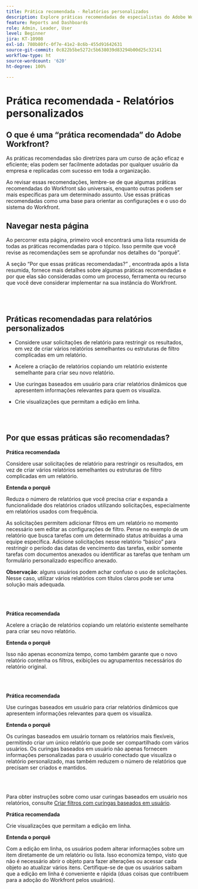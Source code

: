 ```yaml
---
title: Prática recomendada - Relatórios personalizados
description: Explore práticas recomendadas de especialistas do Adobe Workfront sobre como configurar, gerenciar e usar relatórios personalizados do Workfront.
feature: Reports and Dashboards
role: Admin, Leader, User
level: Beginner
jira: KT-10908
exl-id: 780b80fc-0f7e-41e2-8c6b-455d91642631
source-git-commit: 0c822b5be5272c5b638039d83294b00d25c32141
workflow-type: ht
source-wordcount: '620'
ht-degree: 100%

---
```


# Prática recomendada - Relatórios personalizados

## O que é uma “prática recomendada” do Adobe Workfront?

As práticas recomendadas são diretrizes para um curso de ação eficaz e eficiente; elas podem ser facilmente adotadas por qualquer usuário da empresa e replicadas com sucesso em toda a organização.

Ao revisar essas recomendações, lembre-se de que algumas práticas recomendadas do Workfront são universais, enquanto outras podem ser mais específicas para um determinado assunto. Use essas práticas recomendadas como uma base para orientar as configurações e o uso do sistema do Workfront.

## Navegar nesta página

Ao percorrer esta página, primeiro você encontrará uma lista resumida de todas as práticas recomendadas para o tópico. Isso permite que você revise as recomendações sem se aprofundar nos detalhes do “porquê”.

A seção “Por que essas práticas recomendadas?” , encontrada após a lista resumida, fornece mais detalhes sobre algumas práticas recomendadas e por que elas são consideradas como um processo, ferramenta ou recurso que você deve considerar implementar na sua instância do Workfront.

</br>
</br>

## Práticas recomendadas para relatórios personalizados

* Considere usar solicitações de relatório para restringir os resultados, em vez de criar vários relatórios semelhantes ou estruturas de filtro complicadas em um relatório.

* Acelere a criação de relatórios copiando um relatório existente semelhante para criar seu novo relatório.

* Use curingas baseados em usuário para criar relatórios dinâmicos que apresentem informações relevantes para quem os visualiza.

* Crie visualizações que permitam a edição em linha.

</br>
</br>


## Por que essas práticas são recomendadas?

**Prática recomendada**

Considere usar solicitações de relatório para restringir os resultados, em vez de criar vários relatórios semelhantes ou estruturas de filtro complicadas em um relatório.


**Entenda o porquê**

Reduza o número de relatórios que você precisa criar e expanda a funcionalidade dos relatórios criados utilizando solicitações, especialmente em relatórios usados com frequência.

As solicitações permitem adicionar filtros em um relatório no momento necessário sem editar as configurações de filtro. Pense no exemplo de um relatório que busca tarefas com um determinado status atribuídas a uma equipe específica. Adicione solicitações nesse relatório “básico” para restringir o período das datas de vencimento das tarefas, exibir somente tarefas com documentos anexados ou identificar as tarefas que tenham um formulário personalizado específico anexado.


**Observação**: alguns usuários podem achar confuso o uso de solicitações. Nesse caso, utilizar vários relatórios com títulos claros pode ser uma solução mais adequada.


</br>
</br>

**Prática recomendada**

Acelere a criação de relatórios copiando um relatório existente semelhante para criar seu novo relatório.

**Entenda o porquê**

Isso não apenas economiza tempo, como também garante que o novo relatório contenha os filtros, exibições ou agrupamentos necessários do relatório original.

</br>
</br>

**Prática recomendada**

Use curingas baseados em usuário para criar relatórios dinâmicos que apresentem informações relevantes para quem os visualiza.

**Entenda o porquê**

Os curingas baseados em usuário tornam os relatórios mais flexíveis, permitindo criar um único relatório que pode ser compartilhado com vários usuários. Os curingas baseados em usuário não apenas fornecem informações personalizadas para o usuário conectado que visualiza o relatório personalizado, mas também reduzem o número de relatórios que precisam ser criados e mantidos.

</br>
</br>

Para obter instruções sobre como usar curingas baseados em usuário nos relatórios, consulte [Criar filtros com curingas baseados em usuário](https://experienceleague.adobe.com/docs/workfront-learn/tutorials-workfront/reporting/intermediate-reporting/create-filters-with-user-based-wildcards.html?lang=pt-BR).

**Prática recomendada**

Crie visualizações que permitam a edição em linha.

**Entenda o porquê**

Com a edição em linha, os usuários podem alterar informações sobre um item diretamente de um relatório ou lista. Isso economiza tempo, visto que não é necessário abrir o objeto para fazer alterações ou acessar cada objeto ao atualizar vários itens. Certifique-se de que os usuários saibam que a edição em linha é conveniente e rápida (duas coisas que contribuem para a adoção do Workfront pelos usuários).
